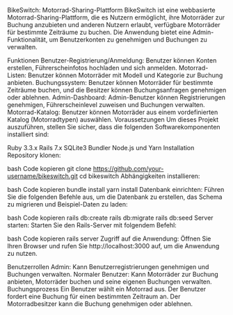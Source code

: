 BikeSwitch: Motorrad-Sharing-Plattform
BikeSwitch ist eine webbasierte Motorrad-Sharing-Plattform, die es Nutzern ermöglicht, ihre Motorräder zur Buchung anzubieten und anderen Nutzern erlaubt, verfügbare Motorräder für bestimmte Zeiträume zu buchen. Die Anwendung bietet eine Admin-Funktionalität, um Benutzerkonten zu genehmigen und Buchungen zu verwalten.

Funktionen
Benutzer-Registrierung/Anmeldung: Benutzer können Konten erstellen, Führerscheinfotos hochladen und sich anmelden.
Motorrad-Listen: Benutzer können Motorräder mit Modell und Kategorie zur Buchung anbieten.
Buchungssystem: Benutzer können Motorräder für bestimmte Zeiträume buchen, und die Besitzer können Buchungsanfragen genehmigen oder ablehnen.
Admin-Dashboard: Admin-Benutzer können Registrierungen genehmigen, Führerscheinlevel zuweisen und Buchungen verwalten.
Motorrad-Katalog: Benutzer können Motorräder aus einem vordefinierten Katalog (Motorradtypen) auswählen.
Voraussetzungen
Um dieses Projekt auszuführen, stellen Sie sicher, dass die folgenden Softwarekomponenten installiert sind:

Ruby 3.3.x
Rails 7.x
SQLite3
Bundler
Node.js und Yarn
Installation
Repository klonen:

bash
Code kopieren
git clone https://github.com/your-username/bikeswitch.git
cd bikeswitch
Abhängigkeiten installieren:

bash
Code kopieren
bundle install
yarn install
Datenbank einrichten: Führen Sie die folgenden Befehle aus, um die Datenbank zu erstellen, das Schema zu migrieren und Beispiel-Daten zu laden:

bash
Code kopieren
rails db:create
rails db:migrate
rails db:seed
Server starten: Starten Sie den Rails-Server mit folgendem Befehl:

bash
Code kopieren
rails server
Zugriff auf die Anwendung: Öffnen Sie Ihren Browser und rufen Sie http://localhost:3000 auf, um die Anwendung zu nutzen.

Benutzerrollen
Admin: Kann Benutzerregistrierungen genehmigen und Buchungen verwalten.
Normaler Benutzer: Kann Motorräder zur Buchung anbieten, Motorräder buchen und seine eigenen Buchungen verwalten.
Buchungsprozess
Ein Benutzer wählt ein Motorrad aus.
Der Benutzer fordert eine Buchung für einen bestimmten Zeitraum an.
Der Motorradbesitzer kann die Buchung genehmigen oder ablehnen.
